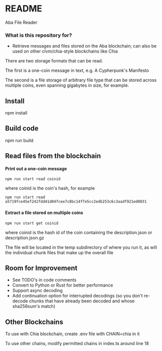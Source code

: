 # README

Aba File Reader

### What is this repository for?

- Retrieve messages and files stored on the Aba blockchain; can also be used on other clvm/chia-style blockchains like Chia

There are two storage formats that can be read.

The first is a one-coin message in text, e.g. A Cypherpunk's Manifesto

The second is a file storage of arbitrary file type that can be stored across multiple coins, even spanning gigabytes in size, for example.

## Install

npm install

## Build code

npm run build

## Read files from the blockchain

#### Print out a one-coin message

```
npm run start read coinid
```

where coinid is the coin's hash, for example

```
npm run start read a5719fce45ef242fdd41d04fcee7c8bc14ffe5cc2edb253c6c3aadf921ed0031
```

#### Extract a file stored on multiple coins

```
npm run start get coinid
```

where coinid is the hash id of the coin containing the description.json or description.json.gz

The file will be located in the temp subdirectory of where you run it, as will the individual chunk files that make up the overall file

## Room for Improvement

- See TODO's in code comments
- Convert to Python or Rust for better performance
- Support async decoding
- Add continuation option for interrupted decodings (so you don't re-decode chunks that have already been decoded and whose sha256sum's match)

## Other Blockchains

To use with Chia blockchain, create .env file with CHAIN=chia in it

To use other chains, modify permitted chains in index.ts around line 18
